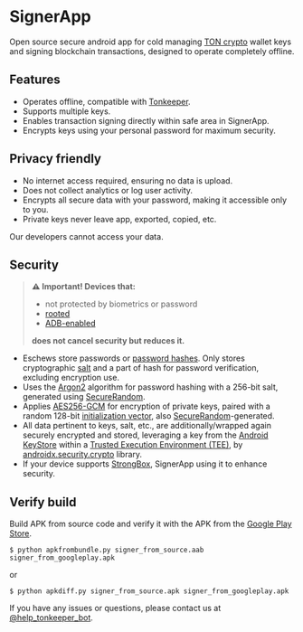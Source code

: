 # SignerApp

Open source secure android app for cold managing [TON crypto](https://ton.org/) wallet keys and signing blockchain transactions, designed to operate completely offline.

## Features

- Operates offline, compatible with [Tonkeeper](https://tonkeeper.com/).
- Supports multiple keys.
- Enables transaction signing directly within safe area in SignerApp.
- Encrypts keys using your personal password for maximum security.

## Privacy friendly

- No internet access required, ensuring no data is upload.
- Does not collect analytics or log user activity.
- Encrypts all secure data with your password, making it accessible only to you.
- Private keys never leave app, exported, copied, etc.

Our developers cannot access your data.

## Security

> **⚠️ Important! Devices that:**
> - not protected by biometrics or password
> - [rooted](https://en.wikipedia.org/wiki/Rooting_(Android))
> - [ADB-enabled](https://developer.android.com/tools/adb)
>
> **does not cancel security but reduces it.**

- Eschews store passwords or [password hashes](https://en.wikipedia.org/wiki/Cryptographic_hash_function). Only stores cryptographic [salt](https://en.wikipedia.org/wiki/Salt_(cryptography)) and a part of hash for password verification, excluding encryption use.
- Uses the [Argon2](https://en.wikipedia.org/wiki/Argon2) algorithm for password hashing with a 256-bit salt, generated using [SecureRandom](https://developer.android.com/reference/java/security/SecureRandom).
- Applies [AES256-GCM](https://en.wikipedia.org/wiki/Advanced_Encryption_Standard) for encryption of private keys, paired with a random 128-bit [initialization vector](https://en.wikipedia.org/wiki/Initialization_vector), also [SecureRandom](https://developer.android.com/reference/java/security/SecureRandom)-generated.
- All data pertinent to keys, salt, etc., are additionally/wrapped again securely encrypted and stored, leveraging a key from the [Android KeyStore](https://developer.android.com/privacy-and-security/keystore) within a [Trusted Execution Environment (TEE)](https://source.android.com/docs/security/features/trusty), by [androidx.security.crypto](https://developer.android.com/jetpack/androidx/releases/security) library.
- If your device supports [StrongBox](https://developer.android.com/privacy-and-security/keystore#HardwareSecurityModule), SignerApp using it to enhance security.


## Verify build

Build APK from source code and verify it with the APK from the [Google Play Store](https://play.google.com/store/apps/details?id=com.tonapps.signer).

```shell
$ python apkfrombundle.py signer_from_source.aab signer_from_googleplay.apk
```

or

```shell
$ python apkdiff.py signer_from_source.apk signer_from_googleplay.apk
```

If you have any issues or questions, please contact us at [@help_tonkeeper_bot](https://t.me/help_tonkeeper_bot).





